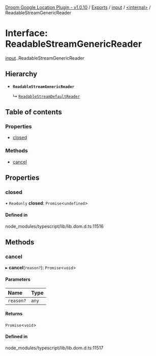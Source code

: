 [Droom Google Location Plugin - v1.0.10](../README.md) / [Exports](../modules.md) / [input](../modules/input.md) / [<internal\>](../modules/input._internal_.md) / ReadableStreamGenericReader

# Interface: ReadableStreamGenericReader

[input](../modules/input.md).[<internal>](../modules/input._internal_.md).ReadableStreamGenericReader

## Hierarchy

- **`ReadableStreamGenericReader`**

  ↳ [`ReadableStreamDefaultReader`](input._internal_.ReadableStreamDefaultReader.md)

## Table of contents

### Properties

- [closed](input._internal_.ReadableStreamGenericReader.md#closed)

### Methods

- [cancel](input._internal_.ReadableStreamGenericReader.md#cancel)

## Properties

### closed

• `Readonly` **closed**: `Promise`<`undefined`\>

#### Defined in

node_modules/typescript/lib/lib.dom.d.ts:11516

## Methods

### cancel

▸ **cancel**(`reason?`): `Promise`<`void`\>

#### Parameters

| Name | Type |
| :------ | :------ |
| `reason?` | `any` |

#### Returns

`Promise`<`void`\>

#### Defined in

node_modules/typescript/lib/lib.dom.d.ts:11517
